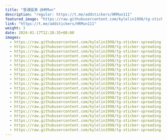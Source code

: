 ```yaml
---
title: "普通猛男 @HRMun"
description: "regular: https://t.me/addstickers/HRMun111"
featured_image: "https://raw.githubusercontent.com/kylelin1998/tg-sticker-spreading-worldwide-images/main/img/62dc8b4b-134b-4669-a8f4-1aaac05bdee0.jpg"
link: "https://t.me/addstickers/HRMun111"
weight: 3
date: 2024-01-17T12:28:35+08:00
images:
  - https://raw.githubusercontent.com/kylelin1998/tg-sticker-spreading-worldwide-images/main/img/62dc8b4b-134b-4669-a8f4-1aaac05bdee0.jpg
  - https://raw.githubusercontent.com/kylelin1998/tg-sticker-spreading-worldwide-images/main/img/77017bf7-72a9-4b6e-917f-c511db303f11.jpg
  - https://raw.githubusercontent.com/kylelin1998/tg-sticker-spreading-worldwide-images/main/img/c431205f-f73e-4d6d-baf1-e5321e9316ba.jpg
  - https://raw.githubusercontent.com/kylelin1998/tg-sticker-spreading-worldwide-images/main/img/3067f912-dd0e-4193-b646-ad8ceff8b920.jpg
  - https://raw.githubusercontent.com/kylelin1998/tg-sticker-spreading-worldwide-images/main/img/77aa31f2-476e-4f1d-9117-16d27bddd19b.jpg
  - https://raw.githubusercontent.com/kylelin1998/tg-sticker-spreading-worldwide-images/main/img/77b34886-70fe-472c-b0a2-f8a1ac24d1df.jpg
  - https://raw.githubusercontent.com/kylelin1998/tg-sticker-spreading-worldwide-images/main/img/a7c25c1d-69de-4773-b7ff-ed55f3c2db2a.jpg
  - https://raw.githubusercontent.com/kylelin1998/tg-sticker-spreading-worldwide-images/main/img/2592198b-36b5-49c6-9752-7af2033b245f.jpg
  - https://raw.githubusercontent.com/kylelin1998/tg-sticker-spreading-worldwide-images/main/img/23acec2b-5192-4356-a0d5-0924b0832357.jpg
  - https://raw.githubusercontent.com/kylelin1998/tg-sticker-spreading-worldwide-images/main/img/e9cd5551-5bc1-4be5-9012-fec2f7871e6c.jpg
  - https://raw.githubusercontent.com/kylelin1998/tg-sticker-spreading-worldwide-images/main/img/26b1ce8b-382a-4cfe-833f-e7b76d63685d.jpg
  - https://raw.githubusercontent.com/kylelin1998/tg-sticker-spreading-worldwide-images/main/img/da297ae4-1a5d-40c5-8fd6-9ff1ec1626ce.jpg
  - https://raw.githubusercontent.com/kylelin1998/tg-sticker-spreading-worldwide-images/main/img/f8852837-f367-4ea0-93bd-45906df1b8c9.jpg
  - https://raw.githubusercontent.com/kylelin1998/tg-sticker-spreading-worldwide-images/main/img/88d1d4a7-0fc5-4234-b9b0-89b4f14c1a02.jpg
  - https://raw.githubusercontent.com/kylelin1998/tg-sticker-spreading-worldwide-images/main/img/b7d3d702-3424-4814-b268-f857d40522bc.jpg
  - https://raw.githubusercontent.com/kylelin1998/tg-sticker-spreading-worldwide-images/main/img/70ac95e5-c72a-413d-a529-a94322f0583d.jpg
  - https://raw.githubusercontent.com/kylelin1998/tg-sticker-spreading-worldwide-images/main/img/42ddd229-96ad-4b9c-960c-c58cc255f158.jpg
  - https://raw.githubusercontent.com/kylelin1998/tg-sticker-spreading-worldwide-images/main/img/89e55506-28c5-4182-9bd4-8674b7daa58d.jpg
  - https://raw.githubusercontent.com/kylelin1998/tg-sticker-spreading-worldwide-images/main/img/09cf2a12-42fe-4637-924f-af6d242c4f6b.jpg
  - https://raw.githubusercontent.com/kylelin1998/tg-sticker-spreading-worldwide-images/main/img/580a8bd6-a542-4e4a-9d76-5e0f40553c17.jpg
---
```

